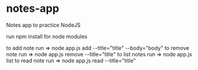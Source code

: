 # notes-app
Notes app to practice NodeJS

run npm install for node modules


to add note run => node app.js add --title="title" --body="body"
to remove note run => node app.js remove --title="title"
to list notes run => node app.js list
to read note run => node app.js read --title="title"
